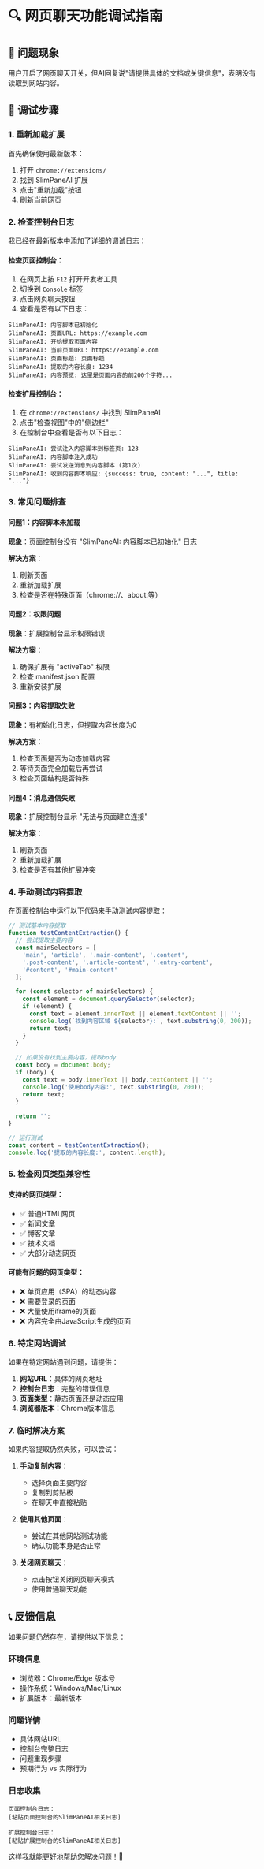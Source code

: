 # 🔍 网页聊天功能调试指南

## 🎯 问题现象

用户开启了网页聊天开关，但AI回复说"请提供具体的文档或关键信息"，表明没有读取到网站内容。

## 🔧 调试步骤

### 1. 重新加载扩展

首先确保使用最新版本：

1. 打开 `chrome://extensions/`
2. 找到 SlimPaneAI 扩展
3. 点击"重新加载"按钮
4. 刷新当前网页

### 2. 检查控制台日志

我已经在最新版本中添加了详细的调试日志：

#### 检查页面控制台：
1. 在网页上按 `F12` 打开开发者工具
2. 切换到 `Console` 标签
3. 点击网页聊天按钮
4. 查看是否有以下日志：

```
SlimPaneAI: 内容脚本已初始化
SlimPaneAI: 页面URL: https://example.com
SlimPaneAI: 开始提取页面内容
SlimPaneAI: 当前页面URL: https://example.com
SlimPaneAI: 页面标题: 页面标题
SlimPaneAI: 提取的内容长度: 1234
SlimPaneAI: 内容预览: 这里是页面内容的前200个字符...
```

#### 检查扩展控制台：
1. 在 `chrome://extensions/` 中找到 SlimPaneAI
2. 点击"检查视图"中的"侧边栏"
3. 在控制台中查看是否有以下日志：

```
SlimPaneAI: 尝试注入内容脚本到标签页: 123
SlimPaneAI: 内容脚本注入成功
SlimPaneAI: 尝试发送消息到内容脚本 (第1次)
SlimPaneAI: 收到内容脚本响应: {success: true, content: "...", title: "..."}
```

### 3. 常见问题排查

#### 问题1：内容脚本未加载
**现象**：页面控制台没有 "SlimPaneAI: 内容脚本已初始化" 日志

**解决方案**：
1. 刷新页面
2. 重新加载扩展
3. 检查是否在特殊页面（chrome://、about:等）

#### 问题2：权限问题
**现象**：扩展控制台显示权限错误

**解决方案**：
1. 确保扩展有 "activeTab" 权限
2. 检查 manifest.json 配置
3. 重新安装扩展

#### 问题3：内容提取失败
**现象**：有初始化日志，但提取内容长度为0

**解决方案**：
1. 检查页面是否为动态加载内容
2. 等待页面完全加载后再尝试
3. 检查页面结构是否特殊

#### 问题4：消息通信失败
**现象**：扩展控制台显示 "无法与页面建立连接"

**解决方案**：
1. 刷新页面
2. 重新加载扩展
3. 检查是否有其他扩展冲突

### 4. 手动测试内容提取

在页面控制台中运行以下代码来手动测试内容提取：

```javascript
// 测试基本内容提取
function testContentExtraction() {
  // 尝试提取主要内容
  const mainSelectors = [
    'main', 'article', '.main-content', '.content', 
    '.post-content', '.article-content', '.entry-content',
    '#content', '#main-content'
  ];
  
  for (const selector of mainSelectors) {
    const element = document.querySelector(selector);
    if (element) {
      const text = element.innerText || element.textContent || '';
      console.log(`找到内容区域 ${selector}:`, text.substring(0, 200));
      return text;
    }
  }
  
  // 如果没有找到主要内容，提取body
  const body = document.body;
  if (body) {
    const text = body.innerText || body.textContent || '';
    console.log('使用body内容:', text.substring(0, 200));
    return text;
  }
  
  return '';
}

// 运行测试
const content = testContentExtraction();
console.log('提取的内容长度:', content.length);
```

### 5. 检查网页类型兼容性

#### 支持的网页类型：
- ✅ 普通HTML网页
- ✅ 新闻文章
- ✅ 博客文章
- ✅ 技术文档
- ✅ 大部分动态网页

#### 可能有问题的网页类型：
- ❌ 单页应用（SPA）的动态内容
- ❌ 需要登录的页面
- ❌ 大量使用iframe的页面
- ❌ 内容完全由JavaScript生成的页面

### 6. 特定网站调试

如果在特定网站遇到问题，请提供：

1. **网站URL**：具体的网页地址
2. **控制台日志**：完整的错误信息
3. **页面类型**：静态页面还是动态应用
4. **浏览器版本**：Chrome版本信息

### 7. 临时解决方案

如果内容提取仍然失败，可以尝试：

1. **手动复制内容**：
   - 选择页面主要内容
   - 复制到剪贴板
   - 在聊天中直接粘贴

2. **使用其他页面**：
   - 尝试在其他网站测试功能
   - 确认功能本身是否正常

3. **关闭网页聊天**：
   - 点击按钮关闭网页聊天模式
   - 使用普通聊天功能

## 📞 反馈信息

如果问题仍然存在，请提供以下信息：

### 环境信息
- 浏览器：Chrome/Edge 版本号
- 操作系统：Windows/Mac/Linux
- 扩展版本：最新版本

### 问题详情
- 具体网站URL
- 控制台完整日志
- 问题重现步骤
- 预期行为 vs 实际行为

### 日志收集
```
页面控制台日志：
[粘贴页面控制台的SlimPaneAI相关日志]

扩展控制台日志：
[粘贴扩展控制台的SlimPaneAI相关日志]
```

这样我就能更好地帮助您解决问题！🔧
